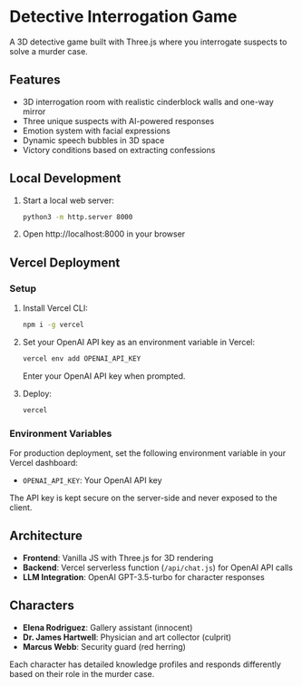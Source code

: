 # Detective Interrogation Game

A 3D detective game built with Three.js where you interrogate suspects to solve a murder case.

## Features

- 3D interrogation room with realistic cinderblock walls and one-way mirror
- Three unique suspects with AI-powered responses
- Emotion system with facial expressions
- Dynamic speech bubbles in 3D space
- Victory conditions based on extracting confessions

## Local Development

1. Start a local web server:
   ```bash
   python3 -m http.server 8000
   ```

2. Open http://localhost:8000 in your browser

## Vercel Deployment

### Setup

1. Install Vercel CLI:
   ```bash
   npm i -g vercel
   ```

2. Set your OpenAI API key as an environment variable in Vercel:
   ```bash
   vercel env add OPENAI_API_KEY
   ```
   Enter your OpenAI API key when prompted.

3. Deploy:
   ```bash
   vercel
   ```

### Environment Variables

For production deployment, set the following environment variable in your Vercel dashboard:

- `OPENAI_API_KEY`: Your OpenAI API key

The API key is kept secure on the server-side and never exposed to the client.

## Architecture

- **Frontend**: Vanilla JS with Three.js for 3D rendering
- **Backend**: Vercel serverless function (`/api/chat.js`) for OpenAI API calls
- **LLM Integration**: OpenAI GPT-3.5-turbo for character responses

## Characters

- **Elena Rodriguez**: Gallery assistant (innocent)
- **Dr. James Hartwell**: Physician and art collector (culprit)
- **Marcus Webb**: Security guard (red herring)

Each character has detailed knowledge profiles and responds differently based on their role in the murder case.